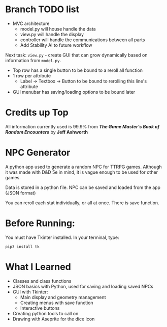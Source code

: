 # Branch TODO list
- MVC architecture
    - model.py will house handle the data
    - view.py will handle the display
    - controller will handle the communications between all parts
    - Add Stability AI to future workflow

Next task: `view.py` - create GUI that can grow dynamically based on information from `model.py`.
- Top row has a single button to be bound to a reroll all function
- 1 row per attribute
    - Label -> Textbox -> Button to be bound to rerolling this line's attribute
- GUI menubar has saving/loading options to be bound later

# Credits up Top
All information currently used is 99.9% from ***The Game Master's Book of Random Encounters*** by **Jeff Ashworth**

# NPC Generator

A python app used to generate a random NPC for TTRPG games. Although it was made with D&D 5e in mind, it is vague enough to be used for other games. 

Data is stored in a python file.
NPC can be saved and loaded from the app (JSON format)

You can reroll each stat individually, or all at once. There is save function.

# Before Running:

You must have Tkinter installed. In your terminal, type:
```
pip3 install tk
```

# What I Learned

- Classes and class functions
- JSON basics with Python, used for saving and loading saved NPCs
- GUI with Tkinter:
    - Main display and geometry management
    - Creating menus with save function
    - Interactive buttons
- Creating python tools to call on
- Drawing with Aseprite for the dice Icon
